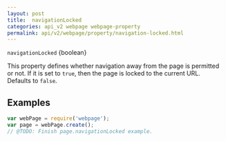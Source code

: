 ```yaml
---
layout: post
title:  navigationLocked
categories: api_v2 webpage webpage-property
permalink: api/v2/webpage/property/navigation-locked.html
---
```


`navigationLocked` {boolean}

This property defines whether navigation away from the page is permitted or not. If it is set to `true`, then the page is locked to the current URL. Defaults to `false`.

## Examples

```javascript
var webPage = require('webpage');
var page = webPage.create();
// @TODO: Finish page.navigationLocked example.
```








